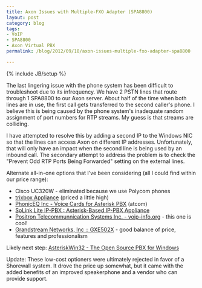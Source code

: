 ```yaml
---
title: Axon Issues with Multiple-FXO Adapter (SPA8800)
layout: post
category: blog
tags:
- VoIP
- SPA8800
- Axon Virtual PBX
permalink: /blog/2012/09/18/axon-issues-multiple-fxo-adapter-spa8800

---
```

{% include JB/setup %}
<div id="node-229" class="node node-blog node-promoted">
  <div class="content clearfix">
    <div class="field field-name-body field-type-text-with-summary field-label-hidden"><div class="field-items"><div class="field-item even"><p>The last lingering issue with the phone system has been difficult to troubleshoot due to its infrequency. We have 2 PSTN lines that route through 1 SPA8800 to our Axon server. About half of the time when both lines are in use, the first call gets transferred to the second caller's phone. I believe this is being caused by the phone system's inadequate random assignment of port numbers for RTP streams. My guess is that streams are colliding.</p>
<!--break-->
<p>I have attempted to resolve this by adding a second IP to the Windows NIC so that the lines can access Axon on different IP addresses. Unfortunately, that will only have an impact when the second line is being used by an inbound call. The secondary attempt to address the problem is to check the "Prevent Odd RTP Ports Being Forwarded" setting on the external lines.</p>
<p>Alternate all-in-one options that I've been considering (all I could find within our price range):</p>
<ul><li>
		Cisco UC320W - eliminated because we use Polycom phones</li>
	<li>
		<a href="http://www.voiplink.com/trixbox_Appliance_s/256.htm">trixbox Appliance</a> (priced a little high)</li>
	<li>
		<a href="http://store.phoniceq.com/product_info.php?products_id=200">PhonicEQ Inc - Voice Cards for Asterisk PBX</a> (atcom)</li>
	<li>
		<a href="http://www.linksoft.com.hk/soLinkLite.htm">SoLink Lite IP-PBX : Asterisk-Based IP-PBX Appliance</a></li>
	<li>
		<a href="http://www.voip-info.org/wiki/view/Positron+Telecommunnication+Systems+Inc.">Positron Telecommunnication Systems Inc. - voip-info.org</a> - this one is cool!</li>
	<li>
		<a href="http://www.grandstream.com/index.php/products/ip-voice-telephony/ip-pbx-solutions/gxe502x">Grandstream Networks, Inc :: GXE502X</a> - good balance of price, features and professionalism</li>
</ul><p>Likely next step: <a href="http://www.asteriskwin32.com/">AsteriskWin32 - The Open Source PBX for Windows</a></p>
<p>Update: These low-cost optioners were ultimately rejected in favor of a Shorewall system. It drove the price up somewhat, but it came with the added benefits of an improved speakerphone and a vendor who can provide support.</p>
</div></div></div>  </div>
</div>
